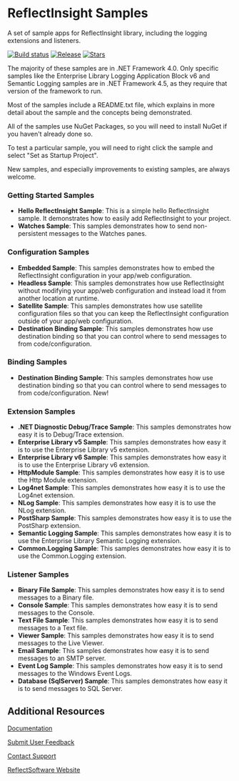 ReflectInsight Samples
===============

A set of sample apps for ReflectInsight library, including the logging extensions and listeners.

[![Build status](https://ci.appveyor.com/api/projects/status/github/reflectsoftware/reflectinsight-samples?svg=true)](https://ci.appveyor.com/project/reflectsoftware/reflectinsight-samples)
[![Release](https://img.shields.io/github/release/reflectsoftware/reflectinsight-samples.svg)](https://github.com/reflectsoftware/reflectinsight-samples/releases/latest)
[![Stars](https://img.shields.io/github/stars/reflectsoftware/reflectinsight-samples.svg)](https://github.com/reflectsoftware/reflectinsight-samples/stargazers)


The majority of these samples are in .NET Framework 4.0. Only specific samples like the Enterprise Library Logging Application Block v6 
and Semantic Logging samples are in .NET Framework 4.5, as they require that version of the framework to run.

Most of the samples include a README.txt file, which explains in more detail about the sample and the concepts being demonstrated.

All of the samples use NuGet Packages, so you will need to install NuGet if you haven't already done so.

To test a particular sample, you will need to right click the sample and select "Set as Startup Project".

New samples, and especially improvements to existing samples, are always welcome.

### Getting Started Samples 
* **Hello ReflectInsight Sample**: This is a simple hello ReflectInsight sample. It demonstrates how to easily add ReflectInsight to your project.
* **Watches Sample**: This samples demonstrates how to send non-persistent messages to the Watches panes.

### Configuration Samples 
* **Embedded Sample**: This samples demonstrates how to embed the ReflectInsight configuration in your app/web configuration.
* **Headless Sample**: This samples demonstrates how use ReflectInsight without modifying your app/web configuration and instead load it from another location at runtime.
* **Satellite Sample**: This samples demonstrates how use satellite configuration files so that you can keep the ReflectInsight configuration outside of your app/web configuration.
* **Destination Binding Sample**: This samples demonstrates how use destination binding so that you can control where to send messages to from code/configuration.

### Binding Samples 
* **Destination Binding Sample**: This samples demonstrates how use destination binding so that you can control where to send messages to from code/configuration. New!

### Extension Samples 
* **.NET Diagnostic Debug/Trace Sample**: This samples demonstrates how easy it is to Debug/Trace extension.
* **Enterprise Library v5 Sample**: This samples demonstrates how easy it is to use the Enterprise Library v5 extension.
* **Enterprise Library v6 Sample**: This samples demonstrates how easy it is to use the Enterprise Library v6 extension.
* **HttpModule Sample**: This samples demonstrates how easy it is to use the Http Module extension.
* **Log4net Sample**: This samples demonstrates how easy it is to use the Log4net extension.
* **NLog Sample**: This samples demonstrates how easy it is to use the NLog extension.
* **PostSharp Sample**: This samples demonstrates how easy it is to use the PostSharp extension.
* **Semantic Logging Sample**: This samples demonstrates how easy it is to use the Enterprise Library Semantic Logging extension.
* **Common.Logging Sample**: This samples demonstrates how easy it is to use the Common.Logging extension.

### Listener Samples 
* **Binary File Sample**: This samples demonstrates how easy it is to send messages to a Binary file.
* **Console Sample**: This samples demonstrates how easy it is to send messages to the Console.
* **Text File Sample**: This samples demonstrates how easy it is to send messages to a Text file.
* **Viewer Sample**: This samples demonstrates how easy it is to send messages to the Live Viewer.
* **Email Sample**: This samples demonstrates how easy it is to send messages to an SMTP server.
* **Event Log Sample**: This samples demonstrates how easy it is to send messages to the Windows Event Logs.
* **Database (SqlServer) Sample**: This samples demonstrates how easy it is to send messages to SQL Server.

## Additional Resources

[Documentation](https://reflectsoftware.atlassian.net/wiki/display/RI5/ReflectInsight+5+documentation)

[Submit User Feedback](http://reflectsoftware.uservoice.com/forums/158277-reflectinsight-feedback)

[Contact Support](support@reflectsoftware.com)

[ReflectSoftware Website](http://reflectsoftware.com)